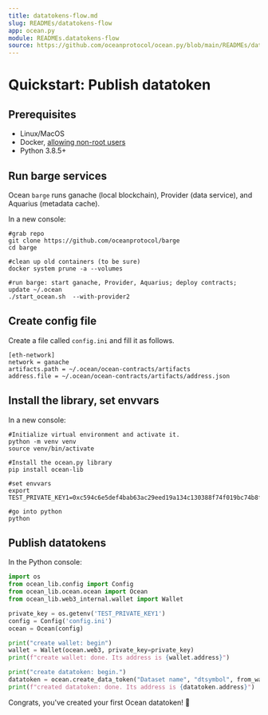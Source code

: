 ```yaml
---
title: datatokens-flow.md
slug: READMEs/datatokens-flow
app: ocean.py
module: READMEs.datatokens-flow
source: https://github.com/oceanprotocol/ocean.py/blob/main/READMEs/datatokens-flow.md
---
```

<!--
Copyright 2021 Ocean Protocol Foundation
SPDX-License-Identifier: Apache-2.0
-->

# Quickstart: Publish datatoken

## Prerequisites

-   Linux/MacOS
-   Docker, [allowing non-root users](https://www.thegeekdiary.com/run-docker-as-a-non-root-user/)
-   Python 3.8.5+

## Run barge services

Ocean `barge` runs ganache (local blockchain), Provider (data service), and Aquarius (metadata cache).

In a new console:

```console
#grab repo
git clone https://github.com/oceanprotocol/barge
cd barge

#clean up old containers (to be sure)
docker system prune -a --volumes

#run barge: start ganache, Provider, Aquarius; deploy contracts; update ~/.ocean
./start_ocean.sh  --with-provider2
```

## Create config file

Create a file called `config.ini` and fill it as follows.

```text
[eth-network]
network = ganache
artifacts.path = ~/.ocean/ocean-contracts/artifacts
address.file = ~/.ocean/ocean-contracts/artifacts/address.json
```

## Install the library, set envvars

In a new console:

```console
#Initialize virtual environment and activate it.
python -m venv venv
source venv/bin/activate

#Install the ocean.py library
pip install ocean-lib

#set envvars
export TEST_PRIVATE_KEY1=0xc594c6e5def4bab63ac29eed19a134c130388f74f019bc74b8f4389df2837a58

#go into python
python
```

## Publish datatokens

In the Python console:

```python
import os
from ocean_lib.config import Config
from ocean_lib.ocean.ocean import Ocean
from ocean_lib.web3_internal.wallet import Wallet

private_key = os.getenv('TEST_PRIVATE_KEY1')
config = Config('config.ini')
ocean = Ocean(config)

print("create wallet: begin")
wallet = Wallet(ocean.web3, private_key=private_key)
print(f"create wallet: done. Its address is {wallet.address}")

print("create datatoken: begin.")
datatoken = ocean.create_data_token("Dataset name", "dtsymbol", from_wallet=wallet) 
print(f"created datatoken: done. Its address is {datatoken.address}")
```

Congrats, you've created your first Ocean datatoken! 🐋
